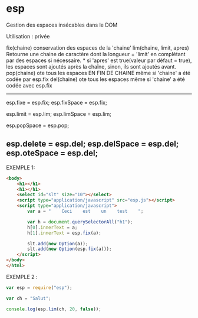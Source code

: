 esp
===

Gestion des espaces insécables dans le DOM

Utilisation : privée

fix(chaine)
		conservation des espaces de la 'chaine'
lim(chaine, limit, apres)
		Retourne une chaine de caractère dont la longueur = 'limit' en complétant par des espaces si nécessaire.
         * si 'apres' est true(valeur par défaut = true), les espaces sont ajoutés après la chaîne, sinon, ils sont ajoutés avant.
pop(chaine)
		ote tous les espaces EN FIN DE CHAINE même si 'chaine' a été codée par esp.fix
del(chaine)
		ote tous les espaces même si 'chaine' a été codée avec esp.fix
 
-------------------------
esp.fixe     = esp.fix;
esp.fixSpace = esp.fix;

esp.limit    = esp.lim;
esp.limSpace = esp.lim;

esp.popSpace = esp.pop;

esp.delete   = esp.del;
esp.delSpace = esp.del;
esp.oteSpace = esp.del;
-------------------------

EXEMPLE 1:
```html
<body>
	<h1></h1>
	<h1></h1>
	<select id="slt" size="10"></select>
	<script type="application/javascript" src="esp.js"></script>
	<script type="application/javascript">
		var a = "    Ceci    est    un    test    ";

		var h = document.querySelectorAll("h1");
		h[0].innerText = a;
		h[1].innerText = esp.fix(a);

		slt.add(new Option(a));
		slt.add(new Option(esp.fix(a)));
	</script>
</body>
</html>
```

EXEMPLE 2 :
```js
var esp = require("esp");

var ch = "Salut";

console.log(esp.lim(ch, 20, false));
```


